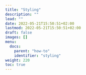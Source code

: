 ```yaml
---
title: "Styling"
description: ""
lead: ""
date: 2022-05-21T15:50:51+02:00
lastmod: 2022-05-21T15:50:51+02:00
draft: false
images: []
menu:
  docs:
    parent: "how-to"
    identifier: "styling"
weight: 220
toc: true
---
```

